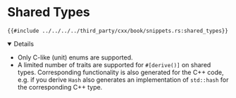 # Shared Types

```rust,ignore
{{#include ../../../../third_party/cxx/book/snippets.rs:shared_types}}
```

<details open='true'>

- Only C-like (unit) enums are supported.
- A limited number of traits are supported for `#[derive()]` on shared types.
  Corresponding functionality is also generated for the C++ code, e.g. if you
  derive `Hash` also generates an implementation of `std::hash` for the
  corresponding C++ type.

</details>
